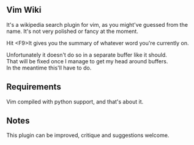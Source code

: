 Vim Wiki
--------

It's a wikipedia search plugin for vim, as you might've guessed from the name.
It's not very polished or fancy at the moment.

Hit \<F9\>It gives you the summary of whatever word you're currently on.

Unfortunately it doesn't do so in a separate buffer like it should.  
That will be fixed once I manage to get my head around buffers.  
In the meantime this'll have to do.

Requirements
------------

Vim compiled with python support, and that's about it.


Notes
-----

This plugin can be improved, critique and suggestions welcome.

